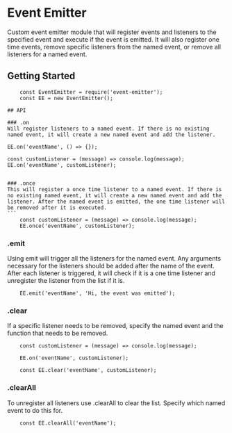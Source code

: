 # Event Emitter

Custom event emitter module that will register events and listeners to the specified event and execute if the event is emitted. It will also register one time events, remove specific listeners from the named event, or remove all listeners for a named event.

## Getting Started

```
    const EventEmitter = require('event-emitter');
    const EE = new EventEmitter();

## API

### .on
Will register listeners to a named event. If there is no existing named event, it will create a new named event and add the listener.
```
    EE.on('eventName', () => {});

    const customListener = (message) => console.log(message);
    EE.on('eventName', customListener);

````

### .once
This will register a once time listener to a named event. If there is no existing named event, it will create a new named event and add the listener. After the named event is emitted, the one time listener will be removed after it is executed.
```
    const customListener = (message) => console.log(message);
    EE.once('eventName', customListener);

````

### .emit
Using emit will trigger all the listeners for the named event. Any arguments necessary for the listeners should be added after the name of the event.
After each listener is triggered, it will check if it is a one time listener and unregister the listener from the list if it is.
```
    EE.emit('eventName', 'Hi, the event was emitted');

````

### .clear
If a specific listener needs to be removed, specify the named event and the function that needs to be removed.
```
    const customListener = (message) => console.log(message);

    EE.on('eventName', customListener);

    const EE.clear('eventName', customListener);

````

### .clearAll
To unregister all listeners use .clearAll to clear the list. Specify which named event to do this for.
```
    const EE.clearAll('eventName');

````